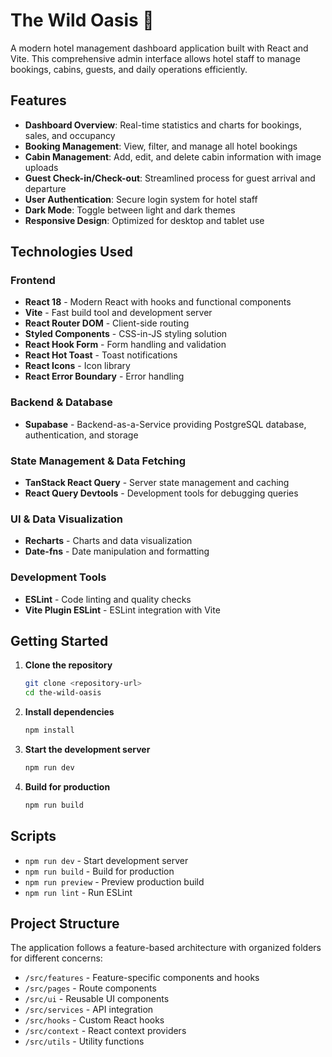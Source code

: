 # The Wild Oasis 🏨

A modern hotel management dashboard application built with React and Vite. This comprehensive admin interface allows hotel staff to manage bookings, cabins, guests, and daily operations efficiently.

## Features

- **Dashboard Overview**: Real-time statistics and charts for bookings, sales, and occupancy
- **Booking Management**: View, filter, and manage all hotel bookings
- **Cabin Management**: Add, edit, and delete cabin information with image uploads
- **Guest Check-in/Check-out**: Streamlined process for guest arrival and departure
- **User Authentication**: Secure login system for hotel staff
- **Dark Mode**: Toggle between light and dark themes
- **Responsive Design**: Optimized for desktop and tablet use

## Technologies Used

### Frontend

- **React 18** - Modern React with hooks and functional components
- **Vite** - Fast build tool and development server
- **React Router DOM** - Client-side routing
- **Styled Components** - CSS-in-JS styling solution
- **React Hook Form** - Form handling and validation
- **React Hot Toast** - Toast notifications
- **React Icons** - Icon library
- **React Error Boundary** - Error handling

### Backend & Database

- **Supabase** - Backend-as-a-Service providing PostgreSQL database, authentication, and storage

### State Management & Data Fetching

- **TanStack React Query** - Server state management and caching
- **React Query Devtools** - Development tools for debugging queries

### UI & Data Visualization

- **Recharts** - Charts and data visualization
- **Date-fns** - Date manipulation and formatting

### Development Tools

- **ESLint** - Code linting and quality checks
- **Vite Plugin ESLint** - ESLint integration with Vite

## Getting Started

1. **Clone the repository**

   ```bash
   git clone <repository-url>
   cd the-wild-oasis
   ```

2. **Install dependencies**

   ```bash
   npm install
   ```

3. **Start the development server**

   ```bash
   npm run dev
   ```

4. **Build for production**
   ```bash
   npm run build
   ```

## Scripts

- `npm run dev` - Start development server
- `npm run build` - Build for production
- `npm run preview` - Preview production build
- `npm run lint` - Run ESLint

## Project Structure

The application follows a feature-based architecture with organized folders for different concerns:

- `/src/features` - Feature-specific components and hooks
- `/src/pages` - Route components
- `/src/ui` - Reusable UI components
- `/src/services` - API integration
- `/src/hooks` - Custom React hooks
- `/src/context` - React context providers
- `/src/utils` - Utility functions
